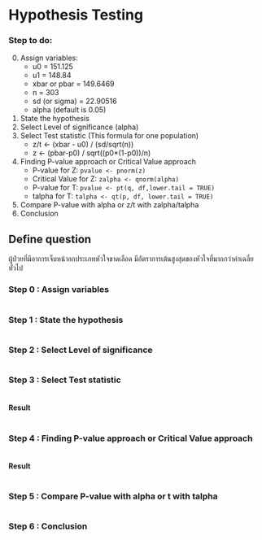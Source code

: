 # Hypothesis Testing

### Step to do:

0. Assign variables:
   - u0 = 151.125
   - u1 = 148.84
   - xbar or pbar = 149.6469
   - n = 303
   - sd (or sigma) = 22.90516
   - alpha (default is 0.05)
1. State the hypothesis
2. Select Level of significance (alpha)
3. Select Test statistic (This formula for one population)
   - z/t <- (xbar - u0) / (sd/sqrt(n))
   - z <- (pbar-p0) / sqrt((p0\*(1-p0))/n)
4. Finding P-value approach or Critical Value approach
   - P-value for Z: `pvalue <- pnorm(z)`
   - Critical Value for Z: `zalpha <- qnorm(alpha)`
   - P-value for T: `pvalue <- pt(q, df,lower.tail = TRUE)`
   - talpha for T: `talpha <- qt(p, df, lower.tail = TRUE)`
5. Compare P-value with alpha or z/t with zalpha/talpha
6. Conclusion
## Define question
ผู้ป่วยที่มีอาการเจ็บหน้าอกประเภทหัวใจขาดเลือด มีอัตราการเต้นสูงสุดของหัวใจที่มากกว่าค่าเฉลี่ยทั่วไป

### Step 0 : Assign variables
``` r
```
### Step 1 : State the hypothesis
``` r
```

### Step 2 : Select Level of significance
``` r
```

### Step 3 : Select Test statistic
```r
```
#### Result
``` r
```
### Step 4 : Finding P-value approach or Critical Value approach
```r
```
#### Result
``` r
```

### Step 5 : Compare P-value with alpha or t with talpha
``` r
```

### Step 6 : Conclusion


